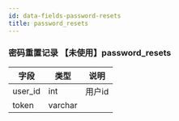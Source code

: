```yaml
---
id: data-fields-password-resets
title: password_resets
---
```


### 密码重置记录 【未使用】password_resets

| 字段 | 类型 | 说明 |
| ------ | ------ | ------ |
| user_id | int | 用户id |
| token | varchar |  |
